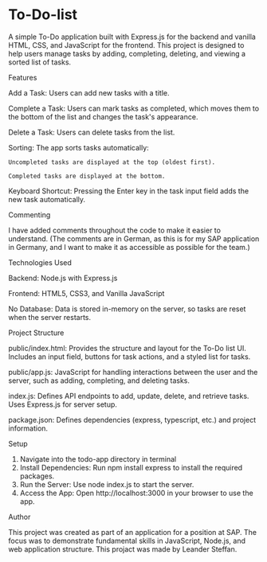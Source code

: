 # To-Do-list
A simple To-Do application built with Express.js for the backend and vanilla HTML, CSS, and JavaScript for the frontend. This project is designed to help users manage tasks by adding, completing, deleting, and viewing a sorted list of tasks.


Features

Add a Task: Users can add new tasks with a title.

Complete a Task: Users can mark tasks as completed, which moves them to the bottom of the list and changes the task's appearance.

Delete a Task: Users can delete tasks from the list.

Sorting: The app sorts tasks automatically:

    Uncompleted tasks are displayed at the top (oldest first).

    Completed tasks are displayed at the bottom.

Keyboard Shortcut: Pressing the Enter key in the task input field adds the new task automatically.


Commenting

I have added comments throughout the code to make it easier to understand. (The comments are in German, as this is for my SAP application in Germany, and I want to make it as accessible as possible for the team.)


Technologies Used

Backend: Node.js with Express.js

Frontend: HTML5, CSS3, and Vanilla JavaScript

No Database: Data is stored in-memory on the server, so tasks are reset when the server restarts.


Project Structure

public/index.html: Provides the structure and layout for the To-Do list UI. Includes an input field, buttons for task actions, and a styled list for tasks.

public/app.js: JavaScript for handling interactions between the user and the server, such as adding, completing, and deleting tasks.

index.js: Defines API endpoints to add, update, delete, and retrieve tasks. Uses Express.js for server setup.

package.json: Defines dependencies (express, typescript, etc.) and project information.

Setup
1. Navigate into the todo-app directory in terminal
2. Install Dependencies: Run npm install express to install the required packages.
3. Run the Server: Use node index.js to start the server.
4. Access the App: Open http://localhost:3000 in your browser to use the app.

Author

This project was created as part of an application for a position at SAP. The focus was to demonstrate fundamental skills in JavaScript, Node.js, and web application structure.
This projact was made by Leander Steffan.